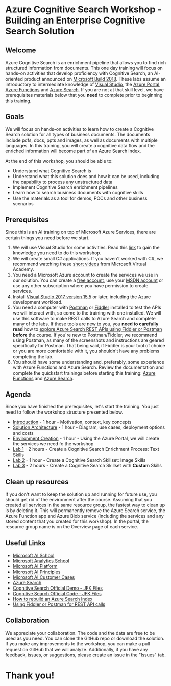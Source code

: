 # Azure Cognitive Search Workshop - Building an Enterprise Cognitive Search Solution

## Welcome 
Azure Cognitive Search is an enrichment pipeline that allows you to find rich structured information from documents. This one day training will focus on hands-on activities that develop proficiency with Cognitive Search, an AI-oriented product announced on [Microsoft Build 2018](https://www.microsoft.com/en-us/build). These labs assume an introductory to intermediate knowledge of [Visual Studio](https://www.visualstudio.com/vs/community/), the [Azure Portal](https://portal.azure.com), [Azure Functions](https://azure.microsoft.com/en-us/services/functions/) and [Azure Search](https://azure.microsoft.com/en-us/services/search/). If you are not at that skill level, we have prerequisites materials below that you **need** to complete prior to beginning this training.

## Goals
We will focus on hands-on activities to learn how to create a Cognitive Search solution for all types of business documents. The documents include pdfs, docs, ppts and images, as well as documents with multiple languages. In this training, you will create a cognitive data flow and the enriched information will become part of an Azure Search index. 

At the end of this workshop, you should be able to:

+ Understand what Cognitive Search is
+ Understand what this solution does and how it can be used, including the capability to process any unstructured data
+ Implement Cognitive Search enrichment pipelines
+ Learn how to search business documents with cognitive skills
+ Use the materials as a tool for demos, POCs and other business scenarios

## Prerequisites
Since this is an AI training on top of Microsoft Azure Services, there are certain things you need before we start.

1. We will use Visual Studio for some activities. Read this [link](https://docs.microsoft.com/en-us/visualstudio/ide/visual-studio-ide) to gain the knowledge you need to do this workshop. 
2. We will create small C# applications. If you haven't worked with C#, we recommend watching these [short videos](https://mva.microsoft.com/en-us/training-courses/c-fundamentals-for-absolute-beginners-16169?l=Lvld4EQIC_2706218949) from Microsoft Virtual Academy.
3. You need a Microsoft Azure account to create the services we use in our solution. You can create a [free account](https://azure.microsoft.com/en-us/free/), use your [MSDN account](https://azure.microsoft.com/en-us/pricing/member-offers/credit-for-visual-studio-subscribers/) or use any other subscription where you have permission to create services.
4. Install [Visual Studio 2017 version 15.5](https://www.visualstudio.com/vs/) or later, including the Azure development workload.
5. You need a computer with [Postman](https://www.getpostman.com/) or [Fiddler](https://www.telerik.com/download/fiddler) installed to test the APIs we will interact with, so come to the training with one installed. We will use this software to  make REST calls to Azure Search and complete many of the labs. If these tools are new to you, you **need to carefully read** how to [explore Azure Search REST APIs using Fiddler or Postman](https://docs.microsoft.com/en-us/azure/search/search-fiddler) **before** the course. If you're new to Postman/Fiddler, we recommend using Postman, as many of the screenshots and instructions are geared specifically for Postman. That being said, if Fiddler is your tool of choice or you are more comfortable with it, you shouldn't have any problems completing the lab.
6. You should have some understanding and, preferably, some experience with Azure Functions and Azure Search. Review the documentation and complete the quickstart trainings before starting this training: [Azure Functions](https://docs.microsoft.com/en-us/azure/azure-functions/) and [Azure Search](https://docs.microsoft.com/en-us/azure/search/).




## Agenda
Since you have finished the prerequisites, let's start the training. You just need to follow the workshop structure presented below.

+ [Introduction](02-Introduction.md) - 1 hour - Motivation, context, key concepts
+ [Solution Architecture](03-Solution-Architecture.md) - 1 hour - Diagram, use cases, deployment options and costs
+ [Environment Creation](04-Environment-Creation.md) - 1 hour - Using the Azure Portal, we will create the services we need fo the workshop
+ [Lab 1](05-Lab-1-Text-Skills.md) - 2 hours - Create a Cognitive Search Enrichment Process: Text Skills
+ [Lab 2](06-Lab-2-Image-Skills.md) - 1 hour - Create a Cognitive Search Skillset: Image Skills
+ [Lab 3](07-Lab-3-Custom-Skills.md) - 2 hours - Create a Cognitive Search Skillset with **Custom** Skills


## Clean up resources
If you don't want to keep the solution up and running for future use, you should get rid of the environment after the course. Assuming that you created all services in the same resource group, the fastest way to clean up is by deleting it. This will permanently remove the Azure Search service, the Azure Function app and Azure Blob service (including the services and any stored content that you created for this workshop). In the portal, the resource group name is on the Overview page of each service.


## Useful Links
+ [Microsoft AI School](https://aischool.microsoft.com/learning-paths)
+ [Microsoft Analytics School](https://learnanalytics.microsoft.com/) 
+ [Microsoft AI Platform](https://www.microsoft.com/en-us/ai)
+ [Microsoft AI Principles](https://www.microsoft.com/en-us/AI/our-approach-to-ai)
+ [Microsoft AI Customer Cases](https://www.microsoft.com/en-us/ai/customer-stories)
+ [Azure Search](https://docs.microsoft.com/en-us/azure/search/search-what-is-azure-search)
+ [Cognitive Search Official Demo - JFK Files](https://jfk-demo.azurewebsites.net/)
+ [Cognitive Search Official Code - JFK Files](https://github.com/Microsoft/AzureSearch_JFK_Files)
+ [How to rebuild an Azure Search Index](https://docs.microsoft.com/en-us/rest/api/searchservice/addupdate-or-delete-documents)
+ [Using Fiddler or Postman for REST API calls](https://docs.microsoft.com/en-us/azure/search/search-fiddler)

## Collaboration
We appreciate your collaboration. The code and the data are free to be used as you need. You can clone the GitHub repo or download the solution. If you make any improvements to the workshop, you can make a pull request on GitHub that we will analyze. Additionally, if you have any feedback, issues, or suggestions, please create an issue in the "Issues" tab.

# Thank you!

